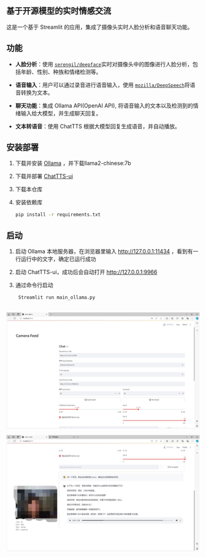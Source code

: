  ## 基于开源模型的实时情感交流

这是一个基于 Streamlit 的应用，集成了摄像头实时人脸分析和语音聊天功能。

## 功能  

- **人脸分析**：使用 [`serengil/deepface`](https://github.com/serengil/deepface)实时对摄像头中的图像进行人脸分析，包括年龄、性别、种族和情绪检测等。
- **语音输入**：用户可以通过录音进行语音输入，使用 [`mozilla/DeepSpeech`](https://github.com/whitphx/streamlit-webrtc)将语音转换为文本。

- **聊天功能**：集成 Ollama API(OpenAI API), 将语音输入的文本以及检测到的情绪输入给大模型，并生成聊天回复。
- **文本转语音**：使用 ChatTTS 根据大模型回复生成语音，并自动播放。

##  安装部署 

1. 下载并安装 [Ollama](http://ollama.com) ，并下载llama2-chinese:7b

2. 下载并部署 [ChatTTS-ui](https://github.com/jianchang512/ChatTTS-ui/) 

3. 下载本仓库

4. 安装依赖库 

   ```bash
   pip install -r requirements.txt
   ```

## 启动

1. 启动 Ollama 本地服务器，在浏览器里输入 http://127.0.0.1:11434 ，看到有一行运行中的文字，确定已运行成功 

2. 启动 ChatTTS-ui，成功后会自动打开 http://127.0.0.1:9966   

3. 通过命令行启动

      ```bash
       Streamlit run main_ollama.py

  

![demo1](pic/demo1.jpg)

![demo2](pic/demo2.jpg)
